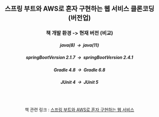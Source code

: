 <div align="center">

## 스프링 부트와 AWS로 혼자 구현하는 웹 서비스 클론코딩(버전업)


### 책 개발 환경 -> 현재 버전 (비교)
##### java(8)&nbsp;&nbsp;->&nbsp;&nbsp;java(11)
  

##### springBootVersion 2.1.7&nbsp;&nbsp;->&nbsp;&nbsp;springBootVersion  2.4.1
  

##### Gradle 4.8&nbsp;&nbsp;->&nbsp;&nbsp;Gradle 6.8
  

##### JUnit 4&nbsp;&nbsp;->&nbsp;&nbsp;JUnit 5

<br>
<br>
  
책 관련 링크 : <a href="https://jojoldu.tistory.com/463" target="_blank">스프링 부트와 AWS로 혼자 구현하는 웹 서비스</a>
</div>
